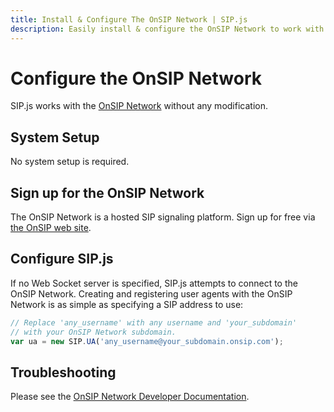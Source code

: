 ```yaml
---
title: Install & Configure The OnSIP Network | SIP.js
description: Easily install & configure the OnSIP Network to work with SIP.js
---
```


# Configure the OnSIP Network

SIP.js works with the [OnSIP Network](https://www.onsip.com/webrtc-sip-network) without any modification.

## System Setup

No system setup is required.

## Sign up for the OnSIP Network

The OnSIP Network is a hosted SIP signaling platform. Sign up for free via [the OnSIP web site](https://signup.onsip.com/sipjs).

## Configure SIP.js

If no Web Socket server is specified, SIP.js attempts to connect to the OnSIP Network. Creating and registering user agents with the OnSIP Network is as simple as specifying a SIP address to use:

~~~javascript
// Replace 'any_username' with any username and 'your_subdomain'
// with your OnSIP Network subdomain.
var ua = new SIP.UA('any_username@your_subdomain.onsip.com');
~~~

## Troubleshooting

Please see the [OnSIP Network Developer Documentation](http://developer.onsip.com/).
